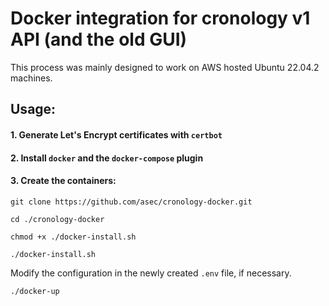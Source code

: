 # Docker integration for cronology v1 API (and the old GUI)

This process was mainly designed to work on AWS hosted Ubuntu 22.04.2 machines.

## Usage:

#### 1. Generate Let's Encrypt certificates with `certbot`

#### 2. Install `docker` and the `docker-compose` plugin

#### 3. Create the containers:

`git clone https://github.com/asec/cronology-docker.git`

`cd ./cronology-docker`

`chmod +x ./docker-install.sh`

`./docker-install.sh`

Modify the configuration in the newly created `.env` file, if necessary.

`./docker-up`